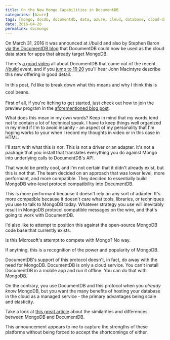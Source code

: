 ```yaml
---
title: On the New Mongo Capabilities in DocumentDB
categories: [Azure]
tags: [mongo, docdb, documentdb, data, azure, cloud, database, cloud-data, document-db]
date: 2016-04-20
permalink: docmongo
---
```


On March 31, 2016 it was announced at //build and also by Stephen Baron [via the DocumentDB blog](https://azure.microsoft.com/en-us/updates/public-preview-documentdb-protocol-support-for-mongodb/) that DocumentDB could now be used as the cloud data store for apps that already target MongoDB.

There&#39;s [a good video](http://channel9.msdn.com/Events/Build/2016/B840) all about DocumentDB that came out of the recent [//build](http://build.microsoft.com) event, and if you [jump to 16:20](https://channel9.msdn.com/Events/Build/2016/B840#time=16m20s) you&#39;ll hear John Macintyre describe this new offering in good detail.

<span style="line-height: 1.6em;">In this post, I&#39;d like to break down what this means and why I think this is cool beans.</span>

First of all, if you&#39;re itching to get started, just check out how to join the preview program in the [aforementioned blog post](https://azure.microsoft.com/en-us/documentation/articles/documentdb-protocol-mongodb/).

<span style="line-height: 15.6px;">What does this mean in my own words? Keep in mind that my words tend not to contain a lot of technical speak. I have to keep things well organized in my mind if I&#39;m to avoid insanity - an aspect of my personality that I&#39;m hoping works to your when I record my thoughts in video or in this case in HTML.</span>

I&#39;ll start with what this is _not_. This is not a driver or an adapter. It&#39;s not a package that you install that translates everything you do against Mongo into underlying calls to DocumentDB&#39;s API.

That would be pretty cool, and I&#39;m not certain that it didn&#39;t already exist, but this is not that. The team decided on an approach that was lower level, more performant, and more compatible. They decided to essentially build MongoDB wire-level protocol compatibility into DocumentDB.

This is more performant because it doesn&#39;t rely on any sort of adapter. It&#39;s more compatible because it doesn&#39;t care what tools, libraries, or techniques you use to talk to MongoDB today. Whatever strategy you use will inevitably result in MongoDB protocol compatible messages on the wire, and that&#39;s going to work with DocumentDB.

I&#39;d also like to attempt to position this against the open-source MongoDB code base that currently exists.

Is this Microsoft&#39;s attempt to compete with Mongo? No way.

If anything, this is a recognition of the power and popularity of MongoDB.

DocumentDB&#39;s support of this protocol doesn&#39;t, in fact, do away with the need for MongoDB. DocumentDB is only a cloud service. You can&#39;t install DocumentDB in a mobile app and run it offline. You can do that with MongoDB.

On the contrary, you use DocumentDB and this protocol when you _already know_ MongoDB, but you want the many benefits of hosting your database in the cloud as a managed service - the primary advantages being scale and elasticity.

Take a look at [this great article](http://db-engines.com/en/system/Microsoft+Azure+DocumentDB%3BMongoDB) about the similarities and differences between MongoDB and DocumentDB.

This announcement appears to me to capture the strengths of these platforms without being forced to accept the shortcomings of either.